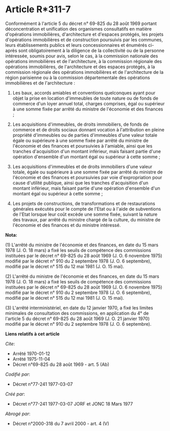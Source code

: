 # Article R*311-7

Conformément à l'article 5 du décret n° 69-825 du 28 août 1969 portant déconcentration et unification des organismes
consultatifs en matière d'opérations immobilières, d'architecture et d'espaces protégés, les projets d'opérations
immobilières et de construction poursuivis par les communes, leurs établissements publics et leurs concessionnaires et
énumérés ci-après sont obligatoirement à la diligence de la collectivité ou de la personne intéressée, soumis pour avis,
selon le cas, à la commission nationale des opérations immobilières et de l'architecture, à la commission régionale des
opérations immobilières, de l'architecture et des espaces protégés, à la commission régionale des opérations immobilières et
de l'architecture de la région parisienne ou à la commission départementale des opérations immobilières et de
l'architecture :

1. Les baux, accords amiables et conventions quelconques ayant pour objet la prise en location d'immeubles de toute nature ou
de fonds de commerce d'un loyer annuel total, charges comprises, égal ou supérieur à une somme fixée par arrêté du ministre
de l'économie et des finances ;

2. Les acquisitions d'immeubles, de droits immobiliers, de fonds de commerce et de droits sociaux donnant vocation à
l'attribution en pleine propriété d'immeubles ou de parties d'immeubles d'une valeur totale égale ou supérieure à une somme
fixée par arrêté du ministre de l'économie et des finances et poursuivies à l'amiable, ainsi que les tranches d'acquisition
d'un montant inférieur, mais faisant partie d'une opération d'ensemble d'un montant égal ou supérieur à cette somme ;

3. Les acquisitions d'immeubles et de droits immobiliers d'une valeur totale, égale ou supérieure à une somme fixée par
arrêté du ministre de l'économie et des finances et poursuivies par voie d'expropriation pour cause d'utilité publique, ainsi
que les tranches d'acquisition d'un montant inférieur, mais faisant partie d'une opération d'ensemble d'un montant égal ou
supérieur à cette somme ;

4. Les projets de constructions, de transformations et de restaurations générales exécutés pour le compte de l'Etat ou à
l'aide de subventions de l'Etat lorsque leur coût excède une somme fixée, suivant la nature des travaux, par arrêté du
ministre chargé de la culture, du ministre de l'économie et des finances et du ministre intéressé.

**Nota:**

(1) L'arrêté du ministre de l'économie et des finances, en date du 15 mars 1978 (J. O. 18 mars) a fixé les seuils de
compétence des commissions instituées par le décret n° 69-825 du 28 août 1969 (J. O. 6 novembre 1975) modifié par le décret
n° 910 du 2 septembre 1978 (J. O. 6 septembre), modifié par le décret n° 515 du 12 mai 1981 (J. O. 15 mai). 

(2) L'arrêté du ministre de l'économie et des finances, en date du 15 mars 1978 (J. O. 18 mars) a fixé les seuils de
compétence des commissions instituées par le décret n° 69-825 du 28 août 1969 (J. O. 6 novembre 1975) modifié par le décret
n° 910 du 2 septembre 1978 (J. O. 6 septembre), modifié par le décret n° 515 du 12 mai 1981 (J. O. 15 mai). 

(3) L'arrêté interministériel, en date du 12 janvier 1970, a fixé les limites minimales de consultation des commissions, en
application du 4° de l'article 5 du décret n° 69-825 du 28 août 1969 (J. O. 21 janvier 1970) modifié par le décret n° 910 du
2 septembre 1978 (J. O. 6 septembre).

**Liens relatifs à cet article**

_Cite_:

  - Arrêté  1970-01-12
  - Arrêté  1975-11-04
  - Décret n°69-825 du 28 août 1969 - art. 5 (Ab)

_Codifié par_:

  - Décret n°77-241 1977-03-07

_Créé par_:

  - Décret n°77-241 1977-03-07 JORF et JONC 18 Mars 1977

_Abrogé par_:

  - Décret n°2000-318 du 7 avril 2000 - art. 4 (V)
